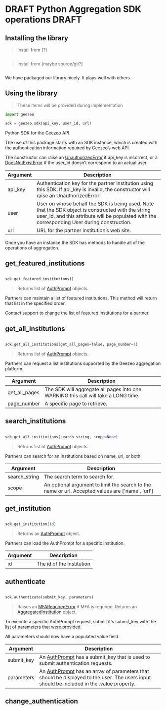 # DRAFT Python Aggregation SDK operations DRAFT

## Installing the library

> Install from {?}

```shell
```

> Install from {maybe source/git?}

```shell
```

We have packaged our library nicely. It plays well with others.

## Using the library

> These items will be provided during implementation

```python
import geezeo

sdk = geezeo.sdk(api_key, user_id, url)
```

Python SDK for the Geezeo API.

The use of this package starts with an SDK instance, which is created with the authentication information required by Geezeo’s web API.

The constructor can raise an [UnauthorizedError](#unauthorizederror) if api_key is incorrect, or a [DoesNotExistError](#doesnotexisterror) if the user_id doesn’t correspond to an actual user.

| Argument | Description |
| -------- | ----------- |
| api_key  | Authentication key for the partner institution using this SDK. If api_key is invalid, the constructor will raise an UnauthorizedError. |
| user     | User on whose behalf the SDK is being used. Note that the SDK object is constructed with the string user_id, and this attribute will be populated with the corresponding User during construction.|
| url      | URL for the partner institution’s web site. |


Once you have an instance the SDK has methods to handle all of the operations of aggregation.


## get_featured_institutions


```python

sdk.get_featured_institutions()

```

> Returns list of [AuthPrompt](#authprompt) objects.

Partners can maintain a list of featured institutions. This method will return that list in the specified order. 

Contact support to change the list of featured institutions for a partner.
 

## get_all_institutions

```python

sdk.get_all_institutions(get_all_pages=false, page_number=1)

```

> Returns list of [AuthPrompt](#authprompt) objects.

Partners can request a list institutions supported by the Geezeo aggregation platform. 

| Argument | Description |
| -------- | ----------- |
| get_all_pages | The SDK will aggregate all pages into one. WARNING this call will take a LONG time. |
| page_number | A specific page to retrieve.|



## search_institutions

```python

sdk.get_all_institutions(search_string, scope=None)

```

> Returns list of [AuthPrompt](#authprompt) objects.

Partners can search for an Institutions based on name, url, or both. 

| Argument | Description |
| -------- | ----------- |
| search_string | The search term to search for. |
| scope | An optional argument to limit the search to the name or url. Accepted values are ['name', 'url']|


## get_institution

```python

sdk.get_institution(id)

```

> Returns an [AuthPrompt](#authprompt) object.

Partners can load the AuthPrompt for a specific institution. 

| Argument | Description |
| -------- | ----------- |
| id | The id of the institution |

## authenticate

```python

sdk.authenticate(submit_key, parameters)

```

> Raises an [MFARequiredError](#mfarequirederror) if MFA is required.
> Returns an [AggregatedInstitution](#aggregatedinstitution) object.


To execute a specific AuthPrompt request, submit it's submit_key with the list of parameters that were provided. 

All parameters should now have a populated value field.

| Argument | Description |
| -------- | ----------- |
| submit_key | An [AuthPrompt](#authprompt) has a submit_key that is used to submit authentication requests.|
| parameters | An [AuthPrompt](#authprompt) has an array of parameters that should be displayed to the user. The users input should be included in the .value property. |


## change_authentication